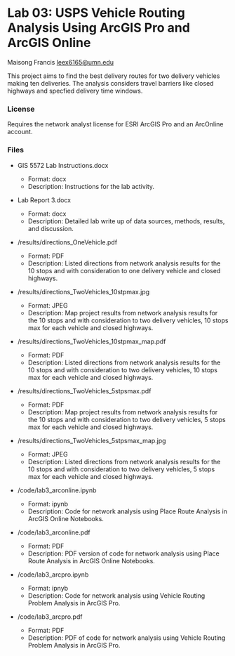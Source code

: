 # Lab 03: USPS Vehicle Routing Analysis Using ArcGIS Pro and ArcGIS Online

Maisong Francis
leex6165@umn.edu

This project aims to find the best delivery routes for two delivery vehicles making ten deliveries. The analysis considers travel barriers like closed highways and specfied delivery time windows. 

### License
Requires the network analyst license for ESRI ArcGIS Pro and an ArcOnline account. 

### Files
* GIS 5572 Lab Instructions.docx
    * Format: docx
    * Description: Instructions for the lab activity.
    
* Lab Report 3.docx
    * Format: docx
    * Description: Detailed lab write up of data sources, methods, results, and discussion. 
    
* /results/directions_OneVehicle.pdf
    * Format: PDF
    * Description: Listed directions from network analysis results for the 10 stops and with consideration to one delivery vehicle and closed highways. 
    
* /results/directions_TwoVehicles_10stpmax.jpg
    * Format: JPEG
    * Description: Map project results from network analysis results for the 10 stops and with consideration to two delivery vehicles, 10 stops max for each vehicle and closed highways.
    
* /results/directions_TwoVehicles_10stpmax_map.pdf
    * Format: PDF
    * Description: Listed directions from network analysis results for the 10 stops and with consideration to two delivery vehicles, 10 stops max for each vehicle and closed highways.
    
* /results/directions_TwoVehicles_5stpsmax.pdf
    * Format: PDF
    * Description: Map project results from network analysis results for the 10 stops and with consideration to two delivery vehicles, 5 stops max for each vehicle and closed highways.
    
* /results/directions_TwoVehicles_5stpsmax_map.jpg
    * Format: JPEG
    * Description: Listed directions from network analysis results for the 10 stops and with consideration to two delivery vehicles, 5 stops max for each vehicle and closed highways.

* /code/lab3_arconline.ipynb
    * Format: ipynb
    * Description: Code for network analysis using Place Route Analysis in ArcGIS Online Notebooks. 
    
* /code/lab3_arconline.pdf
    * Format: PDF
    * Description: PDF version of code for network analysis using Place Route Analysis in ArcGIS Online Notebooks. 
    
* /code/lab3_arcpro.ipynb
    * Format: ipnyb
    * Description: Code for network analysis using Vehicle Routing Problem Analysis in ArcGIS Pro. 
    
* /code/lab3_arcpro.pdf
    * Format: PDF
    * Description: PDF of code for network analysis using Vehicle Routing Problem Analysis in ArcGIS Pro. 
    
    
    